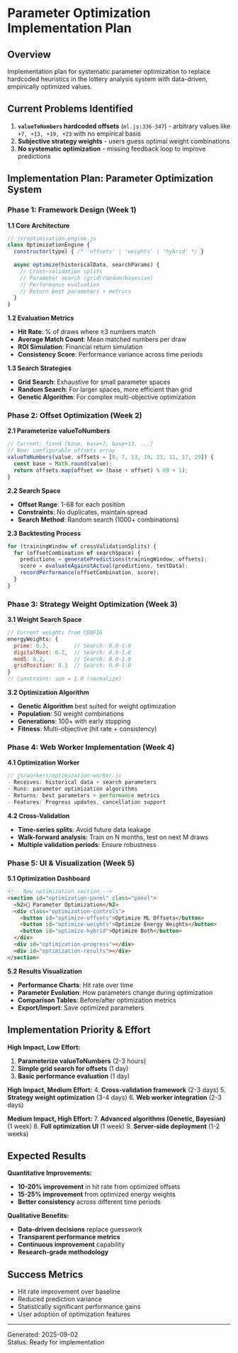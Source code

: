 # Parameter Optimization Implementation Plan

## Overview
Implementation plan for systematic parameter optimization to replace hardcoded heuristics in the lottery analysis system with data-driven, empirically optimized values.

## Current Problems Identified
1. **`valueToNumbers` hardcoded offsets** (`ml.js:336-347`) - arbitrary values like `+7, +13, +19, +23` with no empirical basis
2. **Subjective strategy weights** - users guess optimal weight combinations  
3. **No systematic optimization** - missing feedback loop to improve predictions

## Implementation Plan: Parameter Optimization System

### Phase 1: Framework Design (Week 1)

**1.1 Core Architecture**
```javascript
// js/optimization-engine.js
class OptimizationEngine {
  constructor(type) { /* 'offsets' | 'weights' | 'hybrid' */ }
  
  async optimize(historicalData, searchParams) {
    // Cross-validation splits
    // Parameter search (grid/random/bayesian)
    // Performance evaluation
    // Return best parameters + metrics
  }
}
```

**1.2 Evaluation Metrics**
- **Hit Rate**: % of draws where ≥3 numbers match
- **Average Match Count**: Mean matched numbers per draw
- **ROI Simulation**: Financial return simulation
- **Consistency Score**: Performance variance across time periods

**1.3 Search Strategies**
- **Grid Search**: Exhaustive for small parameter spaces
- **Random Search**: For larger spaces, more efficient than grid
- **Genetic Algorithm**: For complex multi-objective optimization

### Phase 2: Offset Optimization (Week 2)

**2.1 Parameterize valueToNumbers**
```javascript
// Current: fixed [base, base+7, base+13, ...]
// New: configurable offsets array
valueToNumbers(value, offsets = [0, 7, 13, 19, 23, 11, 17, 29]) {
  const base = Math.round(value);
  return offsets.map(offset => (base + offset) % 69 + 1);
}
```

**2.2 Search Space**
- **Offset Range**: 1-68 for each position
- **Constraints**: No duplicates, maintain spread
- **Search Method**: Random search (1000+ combinations)

**2.3 Backtesting Process**
```javascript
for (trainingWindow of crossValidationSplits) {
  for (offsetCombination of searchSpace) {
    predictions = generatePredictions(trainingWindow, offsets);
    score = evaluateAgainstActual(predictions, testData);
    recordPerformance(offsetCombination, score);
  }
}
```

### Phase 3: Strategy Weight Optimization (Week 3)

**3.1 Weight Search Space**
```javascript
// Current weights from CONFIG
energyWeights: {
  prime: 0.3,        // Search: 0.0-1.0
  digitalRoot: 0.2,  // Search: 0.0-1.0  
  mod5: 0.2,         // Search: 0.0-1.0
  gridPosition: 0.3  // Search: 0.0-1.0
}
// Constraint: sum = 1.0 (normalize)
```

**3.2 Optimization Algorithm**
- **Genetic Algorithm** best suited for weight optimization
- **Population**: 50 weight combinations
- **Generations**: 100+ with early stopping
- **Fitness**: Multi-objective (hit rate + consistency)

### Phase 4: Web Worker Implementation (Week 4)

**4.1 Optimization Worker**
```javascript
// js/workers/optimization-worker.js
- Receives: historical data + search parameters  
- Runs: parameter optimization algorithms
- Returns: best parameters + performance metrics
- Features: Progress updates, cancellation support
```

**4.2 Cross-Validation**
- **Time-series splits**: Avoid future data leakage
- **Walk-forward analysis**: Train on N months, test on next M draws
- **Multiple validation periods**: Ensure robustness

### Phase 5: UI & Visualization (Week 5)

**5.1 Optimization Dashboard**
```html
<!-- New optimization section -->
<section id="optimization-panel" class="panel">
  <h2>🔧 Parameter Optimization</h2>
  <div class="optimization-controls">
    <button id="optimize-offsets">Optimize ML Offsets</button>
    <button id="optimize-weights">Optimize Energy Weights</button>
    <button id="optimize-hybrid">Optimize Both</button>
  </div>
  <div id="optimization-progress"></div>
  <div id="optimization-results"></div>
</section>
```

**5.2 Results Visualization**
- **Performance Charts**: Hit rate over time
- **Parameter Evolution**: How parameters change during optimization  
- **Comparison Tables**: Before/after optimization metrics
- **Export/Import**: Save optimized parameters

## Implementation Priority & Effort

**High Impact, Low Effort:**
1. **Parameterize valueToNumbers** (2-3 hours)
2. **Simple grid search for offsets** (1 day)
3. **Basic performance evaluation** (1 day)

**High Impact, Medium Effort:**
4. **Cross-validation framework** (2-3 days)
5. **Strategy weight optimization** (3-4 days)
6. **Web worker integration** (2-3 days)

**Medium Impact, High Effort:**
7. **Advanced algorithms (Genetic, Bayesian)** (1 week)
8. **Full optimization UI** (1 week)
9. **Server-side deployment** (1-2 weeks)

## Expected Results

**Quantitative Improvements:**
- **10-20% improvement** in hit rate from optimized offsets
- **15-25% improvement** from optimized energy weights  
- **Better consistency** across different time periods

**Qualitative Benefits:**
- **Data-driven decisions** replace guesswork
- **Transparent performance metrics** 
- **Continuous improvement** capability
- **Research-grade methodology**

## Success Metrics
- Hit rate improvement over baseline
- Reduced prediction variance
- Statistically significant performance gains
- User adoption of optimization features

---
Generated: 2025-09-02  
Status: Ready for implementation